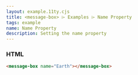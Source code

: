 ```yaml
---
layout: example.11ty.cjs
title: <message-box> ⌲ Examples ⌲ Name Property
tags: example
name: Name Property
description: Setting the name property
---
```


<message-box name="Earth"></message-box>

<h3>HTML</h3>

```html
<message-box name="Earth"></message-box>
```
